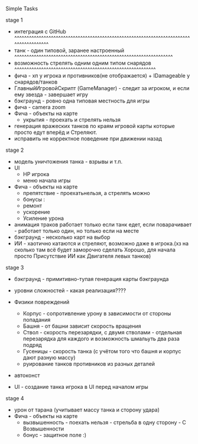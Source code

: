﻿Simple Tasks

stage 1
- интеграция с GitHub ^^^^^^^^^^^^^^^^^^^^^^^^^^^^^^^^^^^^^^^^^^^^^^^^^^^^^^^^^^^^^^^^^^^^^^^^^^^^^^^^^^^^^^
- танк - один типовой, заранее настроенный ^^^^^^^^^^^^^^^^^^^^^^^^^^^^^^^^^^^^^^^^^^^^^^^^^^^^^^^^^^^^^^^^^
- возможность стрелять одним одним типом снарядов ^^^^^^^^^^^^^^^^^^^^^^^^^^^^^^^^^^^^^^^^^^^^^^^^^^^^^^^^^^
- фича - хп у игрока и противников(не отображается) + IDamageable у снарядов/танков
- ГлавныйИгровойСкрипт (GameManager) - следит за игроком, и если ему звезда - завершает игру 
- бэкграунд - ровно одна типовая местность для игры
- фича - camera zoom
- Фича - объекты на карте
  - укрытия - проехать и стрелять нельзя
- генерация вражеских танков по краям игровой карты которые просто едут вперёд и Стреляют.
- исправить не корректное поведение при движении назад

stage 2
- модель уничтожения танка - взрывы и т.п.
- UI
  - HP игрока
  - меню начала игры
- Фича - объекты на карте
  - препятствие - проехатьнельзя, а стрелять можно
   - бонусы :
    - ремонт
    - ускорение
    - Усиление урона
- анимация траков работает только если танк едет, если поварачивает - работает только один, но только если на месте    
- бэкграунд - несколько карт на выбор
- ИИ - хаотично катаются и стреляют, возможно даже в игрока.(хз на сколько там всё будет заморочно сделать Хорошо, для начала просто Присутствие ИИ как Двигателя левых танков)

stage 3
- бэкграунд - примитивно-тупая генерация карты бэкграунда
- уровни сложностей - какая реализация????
- Физики повреждений
  - Корпус - сопротивление урону в зависимости от стороны попадания
  - Башня - от башни зависит скорость вращения
  - Ствол - скорость перезарядки, с двумя стволами - отдельная перезарядка для каждого и возможность шмальуть два раза подряд
  - Гусеницы - скорость танка (с учётом того что башня и корпус дают разную массу)
  - руирование танков противников из разных деталей

- автоконст
- UI - создание танка игрока в UI перед началом игры

stage 4
- урон от тарана (учитывает массу танка и сторону удара)
- Фича - объекты на карте 
  - вызвышенность - поехать нельзя - стрельба в одну сторону - С Возвышенности
  - бонус - защитное поле :)
